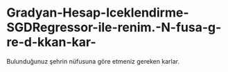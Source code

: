 # Gradyan-Hesap-lceklendirme-SGDRegressor-ile-renim.-N-fusa-g-re-d-kkan-kar-
Bulunduğunuz şehrin nüfusuna göre etmeniz gereken karlar.
